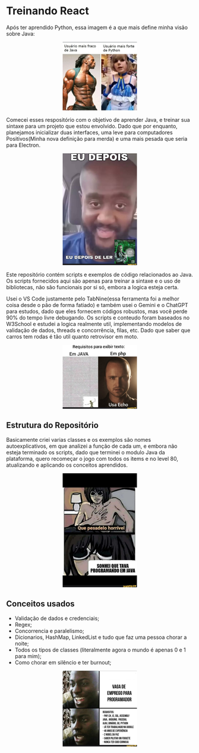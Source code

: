 # Treinando React

Após ter aprendido Python, essa imagem é a que mais define minha visão sobre Java:
<div align="center">
  <img src="./readmeAssets/1.jpeg" width="200" alt="Me Mata Vai">
</div>
 
Comecei esses respositório com o objetivo de aprender Java, e treinar sua sintaxe para um projeto que estou envolvido. Dado que por enquanto, planejamos inicializar duas interfaces, uma leve para computadores Positivos(Minha nova definição para merda)  e uma mais pesada que seria para Electron.
<div align="center">
  <img src="./readmeAssets/2.jpeg" width="200" alt="Estou sentindo coringações">
</div>
 
Este repositório contém scripts e exemplos de código relacionados ao Java. Os scripts fornecidos aqui são apenas para treinar a sintaxe e o uso de bibliotecas, não são funcionais por si só, embora a logica esteja certa. 

Usei o VS Code justamente pelo TabNine(essa ferramenta foi a melhor coisa desde o pão de forma fatiado) e também usei o Gemini e o ChatGPT para estudos, dado que eles fornecem códigos robustos, mas você perde 90% do tempo livre debugando. Os scripts e conteudo foram baseados no W3School e estudei a logica realmente util, implementando modelos de validação de dados, threads e concorrência, filas, etc. Dado que saber que carros tem rodas é tão util quanto retrovisor em moto. 
<div align="center">
  <img src="./readmeAssets/5.jpeg" width="200" alt="Amassa o pão diabo que estou com fome">
</div>

## Estrutura do Repositório

Basicamente criei varias classes e os exemplos são nomes autoexplicativos, em que analizei a função de cada um, e embora não esteja terminado os scripts, dado que terminei o modulo Java da plataforma, quero recomeçar o jogo com todos os items e no level 80, atualizando e aplicando os conceitos aprendidos.
<div align="center">
  <img src="./readmeAssets/3.jpeg" width="200" alt="Amassa o pão diabo que estou com fome">
</div>

## Conceitos usados

- Validação de dados e credenciais;
- Regex;
- Concorrencia e paralelismo;
- Dicionarios, HashMap, LinkedList e tudo que faz uma pessoa chorar a noite;
- Todos os tipos de classes (literalmente agora o mundo é apenas 0 e 1 para mim);
- Como chorar em silêncio e ter burnout;
<div align="center">
  <img src="./readmeAssets/4.jpeg" width="200" alt="Amassa o pão diabo que estou com fome">
</div>